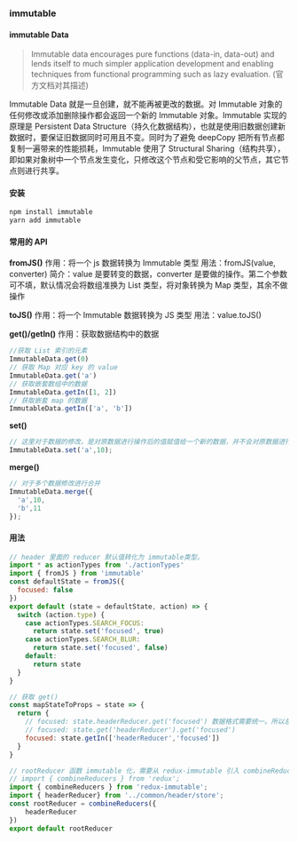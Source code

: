 ### immutable

#### immutable Data

> Immutable data encourages pure functions (data-in, data-out) and lends itself to much simpler application development and enabling techniques from functional programming such as lazy evaluation. (官方文档对其描述)

Immutable Data 就是一旦创建，就不能再被更改的数据。对 Immutable 对象的任何修改或添加删除操作都会返回一个新的 Immutable 对象。Immutable 实现的原理是 Persistent Data Structure（持久化数据结构），也就是使用旧数据创建新数据时，要保证旧数据同时可用且不变。同时为了避免 deepCopy 把所有节点都复制一遍带来的性能损耗，Immutable 使用了 Structural Sharing（结构共享），即如果对象树中一个节点发生变化，只修改这个节点和受它影响的父节点，其它节点则进行共享。

<!-- 请看下图：
!["immutable"](../../images/react/immutable.webp 'immutable') -->

#### 安装

```bash
npm install immutable
yarn add immutable
```

#### 常用的 API

**fromJS()**
作用：将一个 js 数据转换为 Immutable 类型
用法：fromJS(value, converter)
简介：value 是要转变的数据，converter 是要做的操作。第二个参数可不填，默认情况会将数组准换为 List 类型，将对象转换为 Map 类型，其余不做操作

**toJS()**
作用：将一个 Immutable 数据转换为 JS 类型
用法：value.toJS()

**get()/getIn()**
作用：获取数据结构中的数据

```js
//获取 List 索引的元素
ImmutableData.get(0)
// 获取 Map 对应 key 的 value
ImmutableData.get('a')
// 获取嵌套数组中的数据
ImmutableData.getIn([1, 2])
// 获取嵌套 map 的数据
ImmutableData.getIn(['a', 'b'])
```

**set()**

```js
// 这里对于数据的修改，是对原数据进行操作后的值赋值给一个新的数据，并不会对原数据进行修改，因为 Immutable 是不可变的数据类型。
ImmutableData.set('a',10);
```

**merge()**

``` js
// 对于多个数据修改进行合并
ImmutableData.merge({
  'a',10,
  'b',11
});
```

#### 用法

```js
// header 里面的 reducer 默认值转化为 immutable类型。
import * as actionTypes from './actionTypes'
import { fromJS } from 'immutable'
const defaultState = fromJS({
  focused: false
})
export default (state = defaultState, action) => {
  switch (action.type) {
    case actionTypes.SEARCH_FOCUS:
      return state.set('focused', true)
    case actionTypes.SEARCH_BLUR:
      return state.set('focused', false)
    default:
      return state
  }
}

// 获取 get()
const mapStateToProps = state => {
  return {
    // focused: state.headerReducer.get('focused') 数据格式需要统一。所以总的 rootReducer 默认值转为 immutable 类型
    // focused: state.get('headerReducer').get('focused')
    focused: state.getIn(['headerReducer','focused'])
  }
}

// rootReducer 函数 immutable 化，需要从 redux-immutable 引入 combineReducers。而不是从 redux 引入。
// import { combineReducers } from 'redux';
import { combineReducers } from 'redux-immutable';
import { headerReducer} from '../common/header/store';
const rootReducer = combineReducers({
    headerReducer
})
export default rootReducer
```
